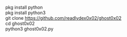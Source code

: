 
pkg install python <br>
pkg install python3<br>
git clone https://github.com/readlydex0x02/ghost0x02<br>
cd ghost0x02<br>
python3 ghost0x02.py<br>
